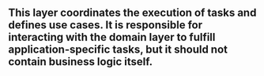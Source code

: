 ## This layer coordinates the execution of tasks and defines use cases. It is responsible for interacting with the domain layer to fulfill application-specific tasks, but it should not contain business logic itself.